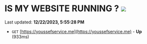 # IS MY WEBSITE RUNNING ? [![](https://img.shields.io/static/v1?label=Sponsor&message=%E2%9D%A4&logo=GitHub&color=%23fe8e86)](https://github.com/sponsors/<username>)

Last updated: **12/22/2023, 5:55:28 PM**

- `GET` [https://youssefservice.me](https://youssefservice.me) - **Up** (933ms)

